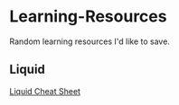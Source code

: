 # Learning-Resources
Random learning resources I'd like to save.


## Liquid

[Liquid Cheat Sheet](http://cheat.markdunkley.com/)
